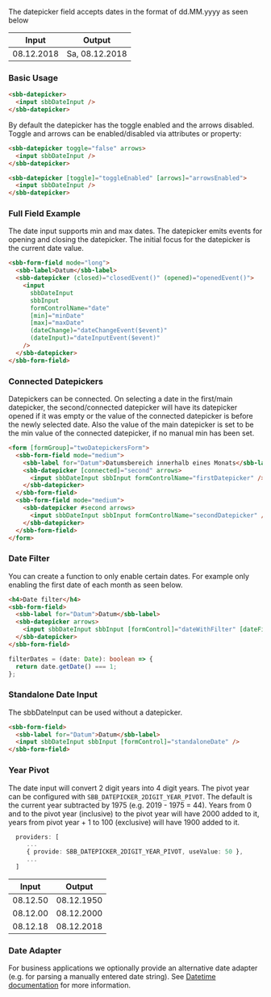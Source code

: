 The datepicker field accepts dates in the format of dd.MM.yyyy as seen below

| Input      | Output         |
| ---------- | -------------- |
| 08.12.2018 | Sa, 08.12.2018 |

### Basic Usage

```html
<sbb-datepicker>
  <input sbbDateInput />
</sbb-datepicker>
```

By default the datepicker has the toggle enabled and the arrows disabled. Toggle and arrows can
be enabled/disabled via attributes or property:

```html
<sbb-datepicker toggle="false" arrows>
  <input sbbDateInput />
</sbb-datepicker>

<sbb-datepicker [toggle]="toggleEnabled" [arrows]="arrowsEnabled">
  <input sbbDateInput />
</sbb-datepicker>
```

### Full Field Example

The date input supports min and max dates. The datepicker emits events for opening and closing the datepicker.
The initial focus for the datepicker is the current date value.

```html
<sbb-form-field mode="long">
  <sbb-label>Datum</sbb-label>
  <sbb-datepicker (closed)="closedEvent()" (opened)="openedEvent()">
    <input
      sbbDateInput
      sbbInput
      formControlName="date"
      [min]="minDate"
      [max]="maxDate"
      (dateChange)="dateChangeEvent($event)"
      (dateInput)="dateInputEvent($event)"
    />
  </sbb-datepicker>
</sbb-form-field>
```

### Connected Datepickers

Datepickers can be connected. On selecting a date in the first/main datepicker, the second/connected
datepicker will have its datepicker opened if it was empty or the value of the connected datepicker is before the
newly selected date. Also the value of the main datepicker is set to be the min value of the connected datepicker, if no
manual min has been set.

```html
<form [formGroup]="twoDatepickersForm">
  <sbb-form-field mode="medium">
    <sbb-label for="Datum">Datumsbereich innerhalb eines Monats</sbb-label>
    <sbb-datepicker [connected]="second" arrows>
      <input sbbDateInput sbbInput formControlName="firstDatepicker" />
    </sbb-datepicker>
  </sbb-form-field>
  <sbb-form-field mode="medium">
    <sbb-datepicker #second arrows>
      <input sbbDateInput sbbInput formControlName="secondDatepicker" />
    </sbb-datepicker>
  </sbb-form-field>
</form>
```

### Date Filter

You can create a function to only enable certain dates. For example only enabling the first date
of each month as seen below.

```html
<h4>Date filter</h4>
<sbb-form-field>
  <sbb-label for="Datum">Datum</sbb-label>
  <sbb-datepicker arrows>
    <input sbbDateInput sbbInput [formControl]="dateWithFilter" [dateFilter]="filterDates" />
  </sbb-datepicker>
</sbb-form-field>
```

```ts
filterDates = (date: Date): boolean => {
  return date.getDate() === 1;
};
```

### Standalone Date Input

The sbbDateInput can be used without a datepicker.

```html
<sbb-form-field>
  <sbb-label for="Datum">Datum</sbb-label>
  <input sbbDateInput sbbInput [formControl]="standaloneDate" />
</sbb-form-field>
```

### Year Pivot

The date input will convert 2 digit years into 4 digit years. The pivot year can be configured
with `SBB_DATEPICKER_2DIGIT_YEAR_PIVOT`. The default is the current year subtracted by 1975
(e.g. 2019 - 1975 = 44). Years from 0 and to the pivot year (inclusive) to the pivot year will
have 2000 added to it, years from pivot year + 1 to 100 (exclusive) will have 1900 added to it.

```typescript
  providers: [
     ...
     { provide: SBB_DATEPICKER_2DIGIT_YEAR_PIVOT, useValue: 50 },
     ...
  ]
```

| Input    | Output     |
| -------- | ---------- |
| 08.12.50 | 08.12.1950 |
| 08.12.00 | 08.12.2000 |
| 08.12.18 | 08.12.2018 |

### Date Adapter

For business applications we optionally provide an alternative date adapter (e.g. for parsing a manually entered date string).
See [Datetime documentation](/core/components/datetime) for more information.
